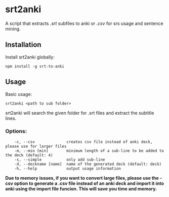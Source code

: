 # srt2anki
A script that extracts *.srt* subfiles to anki or *.csv* for srs usage and sentence mining.

## Installation

Install srt2anki globally:

```shell
npm install -g srt-to-anki 
```


## Usage

Basic usage:
```shell
srt2anki <path to sub folder>
```
srt2anki will search the given folder for .srt files and extract the subtitle lines.
### Options:
```shell
    -c, --csv              creates csv file instead of anki deck, please use for larger files
    -m, --min [min]        minimum length of a sub-line to be added to the deck (default: 4)
    -s, --simple           only add sub-line
    -d, --deckname [name]  name of the generated deck (default: deck)
    -h, --help             output usage information
```
**Due to memory issues, if you want to convert large files, please use the -csv option to generate a .csv file instead of an anki deck and import it into anki using the import file funcion. This will save you time and memory.**



